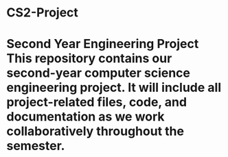# CS2-Project
# Second Year Engineering Project  This repository contains our second-year computer science engineering project. It will include all project-related files, code, and documentation as we work collaboratively throughout the semester.

